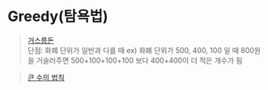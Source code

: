 # Greedy(탐욕법)

>[거스름돈](./exchange.py)<br>
단점: 화폐 단위가 일반과 다를 때 ex) 화폐 단위가 500, 400, 100 일 때 800원을 거슬러주면 500+100+100+100 보다 400+400이 더 적은 개수가 됨

>[큰 수의 법칙](./Rule_of_bigNum.py)
